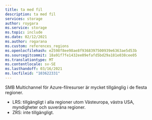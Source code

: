 ```yaml
---
title: ta med fil
description: ta med fil
services: storage
author: roygara
ms.service: storage
ms.topic: include
ms.date: 02/12/2021
ms.author: rogarana
ms.custom: references_regions
ms.openlocfilehash: e2598f8ee98ae8f9368397500939e6363ae5d53b
ms.sourcegitcommit: 18a91f7fe1432ee09efafd5bd29a181e038cee05
ms.translationtype: MT
ms.contentlocale: sv-SE
ms.lasthandoff: 03/16/2021
ms.locfileid: "103622331"
---
```

SMB Multichannel för Azure-filresurser är mycket tillgänglig i de flesta regioner.
- LRS: tillgängligt i alla regioner utom Västeuropa, västra USA, myndigheter och suveräna regioner.
- ZRS: inte tillgängligt.
